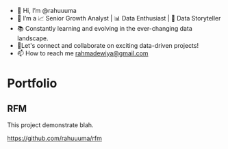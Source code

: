 - 👋 Hi, I’m @rahuuuma
- 👀 I’m a 📈 Senior Growth Analyst | 📊 Data Enthusiast | 📣 Data Storyteller
- 📚 Constantly learning and evolving in the ever-changing data landscape. 
- 💞️Let's connect and collaborate on exciting data-driven projects! 
- 📫 How to reach me rahmadewiya@gmail.com

<!---
rahuuuma/rahuuuma is a ✨ special ✨ repository because its `README.md` (this file) appears on your GitHub profile.
You can click the Preview link to take a look at your changes.
--->

# Portfolio

## RFM

This project demonstrate blah.

https://github.com/rahuuuma/rfm
